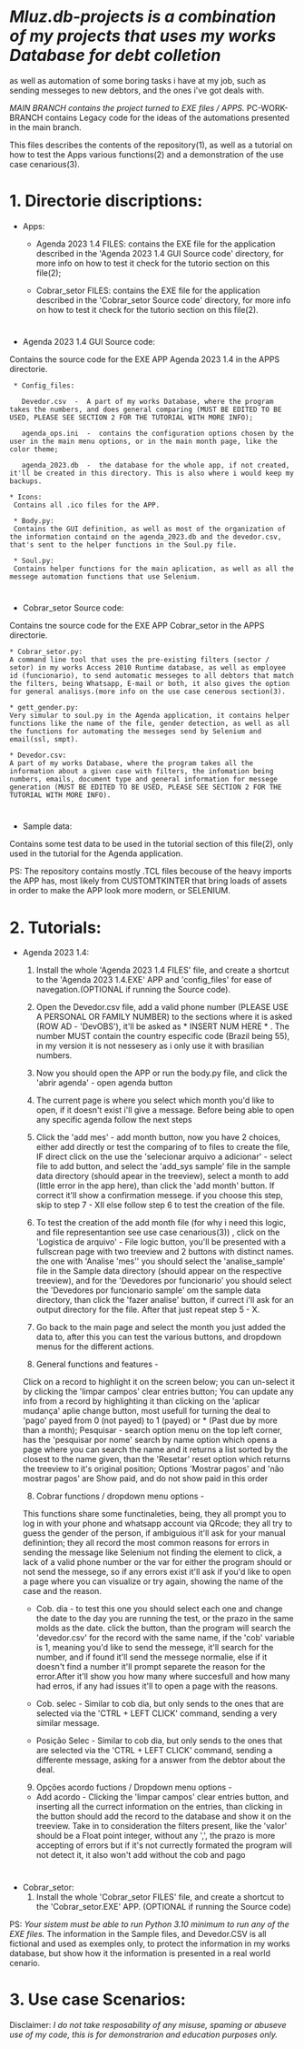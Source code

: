 # *Mluz.db-projects is a combination of my projects that uses my works Database for debt colletion*
as well as automation of some boring tasks i have at my job, such as sending messeges to new debtors, and the ones i've got deals with.

*MAIN BRANCH contains the project turned to EXE files / APPS.*
PC-WORK-BRANCH contains Legacy code for the ideas of the automations presented in the main branch.

This files describes the contents of the repository(1), as well as a tutorial on how to test the Apps various functions(2) and a demonstration of the use case cenarious(3).


# 1. Directorie discriptions:
  * Apps:
  
      * Agenda 2023 1.4 FILES: contains the EXE file for the application described in the 'Agenda 2023 1.4 GUI Source code' directory, for more info on how to test it check for the tutorio section on this file(2);

      * Cobrar_setor FILES: contains the EXE file for the application described in the 'Cobrar_setor Source code' directory, for more info on how to test it check for the tutorio section on this file(2).

# 
  * Agenda 2023 1.4 GUI Source code: 
  
  Contains the source code for the EXE APP Agenda 2023 1.4 in the APPS directorie.

     * Config_files: 
     
       Devedor.csv  -  A part of my works Database, where the program takes the numbers, and does general comparing (MUST BE EDITED TO BE USED, PLEASE SEE SECTION 2 FOR THE TUTORIAL WITH MORE INFO); 
       
       agenda_ops.ini  -  contains the configuration options chosen by the user in the main menu options, or in the main month page, like the color theme; 
       
       agenda_2023.db  -  the database for the whole app, if not created, it'll be created in this directory. This is also where i would keep my backups.
       
    * Icons:
     Contains all .ico files for the APP.
     
     * Body.py: 
     Contains the GUI definition, as well as most of the organization of the information containd on the agenda_2023.db and the devedor.csv, that's sent to the helper functions in the Soul.py file.
     
     * Soul.py:
     Contains helper functions for the main aplication, as well as all the messege automation functions that use Selenium.
     
     
# 
  * Cobrar_setor Source code:

  Contains tne source code for the EXE APP Cobrar_setor in the APPS directorie.
  
    * Cobrar_setor.py:
    A command line tool that uses the pre-existing filters (sector / setor) in my works Access 2010 Runtime database, as well as employee id (funcionario), to send automatic messeges to all debtors that match the filters, being Whatsapp, E-mail or both, it also gives the option for general analisys.(more info on the use case cenerous section(3).
    
    * gett_gender.py: 
    Very simular to soul.py in the Agenda application, it contains helper functions like the name of the file, gender detection, as well as all the functions for automating the messeges send by Selenium and email(ssl, smpt).
  
    * Devedor.csv:
    A part of my works Database, where the program takes all the information about a given case with filters, the infomation being numbers, emails, document type and general information for messege generation (MUST BE EDITED TO BE USED, PLEASE SEE SECTION 2 FOR THE TUTORIAL WITH MORE INFO).


# 
  * Sample data:

  Contains some test data to be used in the tutorial section of this file(2), only used in the tutorial for the Agenda application.


PS: The repository contains mostly .TCL files becouse of the heavy imports the APP has, most likely from CUSTOMTKINTER that bring loads of assets in order to make the APP look more modern, or SELENIUM.


# 2. Tutorials:

  * Agenda 2023 1.4:
    1. Install the whole 'Agenda 2023 1.4 FILES' file, and create a shortcut to the 'Agenda 2023 1.4.EXE' APP and 'config_files' for ease of navegation.(OPTIONAL if running the Source code).
    
    2. Open the Devedor.csv file, add a valid phone number (PLEASE USE A PERSONAL OR FAMILY NUMBER) to the sections where it is asked (ROW AD - 'DevOBS'), it'll be asked as * INSERT NUM HERE * . The number MUST contain the country especific code (Brazil being 55), in my version it is not nessesery as i only use it with brasilian numbers.
    
    3. Now you should open the APP or run the body.py file, and click the 'abrir agenda' - open agenda button
   
    4. The current page is where you select which month you'd like to open, if it doesn't exist i'll give a message. Before being able to open any specific agenda follow the next steps
    
    5. Click the 'add mes' - add month button, now you have 2 choices, either add directly or test the comparing of to files to create the file, IF direct click on the use the 'selecionar arquivo a adicionar' - select file to add button, and select the 'add_sys sample' file in the sample data directory (should apear in the treeview), select a month to add (little error in the app here), than click the 'add month' button. If correct it'll show a confirmation messege. if you choose this step, skip to step 7 - XII else follow step 6 to test the creation of the file.
    
    6. To test the creation of the add month file (for why i need this logic, and file representantion see use case cenarious(3)) , click on the 'Logistica de arquivo' - File logic button, you'll be presented with a fullscrean page with two treeview and 2 buttons with distinct names. the one with 'Analise 'mes'' you should select the 'analise_sample' file in the Sample data directory (should appear on the respective treeview), and for the 'Devedores por funcionario' you should select the 'Devedores por funcionario sample' om the sample data directory, than click the 'fazer analise' button, if currect i'll ask for an output directory for the file. After that just repeat step 5 - X.
    
    7. Go back to the main page and select the month you just added the data to, after this you can test the various buttons, and dropdown menus for the different actions.
    
    8. General functions and features - 
  
    Click on a record to highlight it on the screen below; you can un-select it by clicking the 'limpar campos' clear entries button; You can update any info from a record by highlighting it than clicking on the 'aplicar mudança' aplie change button, most usefull for turning the deal to 'pago' payed from 0 (not payed) to 1 (payed) or * (Past due by more than a month); Pesquisar - search option menu on the top left corner, has the 'pesquisar por nome' search by name option which opens a page where you can search the name and it returns a list sorted by the closest to the name given, than the 'Resetar' reset option which returns the treeview to it's original position; Options 'Mostrar pagos' and 'não mostrar pagos' are Show paid, and do not show paid in this order
    
    8. Cobrar functions / dropdown menu options - 
    
    This functions share some functinaleties, being, they all prompt you to log in with your phone and whatsapp account via QRcode; they all try to guess the gender of the person, if ambiguious it'll ask for your manual definintion; they all record the most common reasons for errors in sending the message like Selenium not finding the element to click, a lack of a valid phone number or the var for either the program should or not send the messege, so if any errors exist it'll ask if you'd like to open a page where you can visualize or try again, showing the name of the case and the reason.
    
      * Cob. dia - to test this one you should select each one and change the date to the day you are running the test, or the prazo in the same molds as the date. click the button, than the program will search the 'devedor.csv' for the record with the same name, if the 'cob'  variable is 1, meaning you'd like to send the messege, it'll search for the number, and if found it'll send the messege normalie, else if it doesn't find a number it'll prompt separete the reason for the error.After it'll show you how many where succesfull and how many had erros, if any had issues it'll to open a page with the reasons.
      
      * Cob. selec - Similar to cob dia, but only sends to the ones that are selected via the 'CTRL + LEFT CLICK' command, sending a very similar message.
      
      * Posição Selec - Similar to cob dia, but only sends to the ones that are selected via the 'CTRL + LEFT CLICK' command, sending a differente message, asking for a answer from the debtor about the deal.
    
    9. Opções acordo fuctions / Dropdown menu options -
    
      * Add acordo - Clicking the 'limpar campos' clear entries button, and inserting all the currect information on the entries, than clicking in the button should add the record to the database and show it on the treeview. Take in to consideration the filters present, like the 'valor' should be a Float point integer, without any ',', the prazo is more accepting of errors but if it's not currectly formated the program will not detect it, it also won't add without the cob and pago
    
    
   
# 
  * Cobrar_setor:
    1. Install the whole 'Cobrar_setor FILES' file, and create a shortcut to the 'Cobrar_setor.EXE' APP. (OPTIONAL if running the Source code) 

PS: *Your sistem must be able to run Python 3.10 minimum to run any of the EXE files.* The information in the Sample files, and Devedor.CSV is all fictional and used as exemples only, to protect the information in my works database, but show how it the information is presented in a real world cenario.

# 3. Use case Scenarios:

Disclaimer: *I do not take resposability of any misuse, spaming or abuseve use of my code, this is for demonstrarion and education purposes only.*
